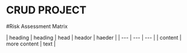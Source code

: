 # CRUD PROJECT
















#Risk Assessment Matrix

| heading | heading | head | heador | haeder |
| --- | --- | --- |
| content | more content | text |
